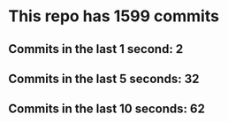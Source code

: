 # This repo has 1599 commits

## Commits in the last 1 second: 2
## Commits in the last 5 seconds: 32
## Commits in the last 10 seconds: 62
